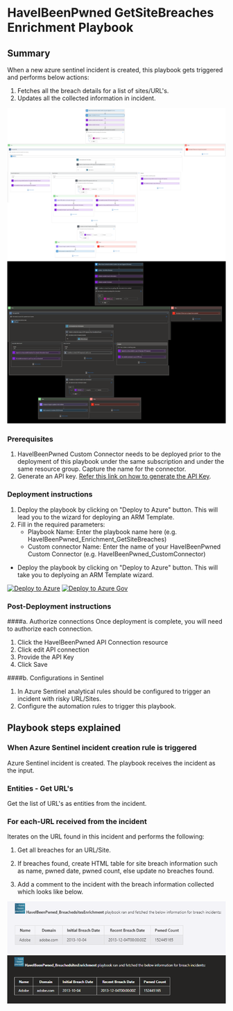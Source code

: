 # HaveIBeenPwned GetSiteBreaches Enrichment Playbook
 ## Summary
 When a new azure sentinel incident is created, this playbook gets triggered and performs below actions:
 1. Fetches all the breach details for a list of sites/URL's.
 2. Updates all the collected information in incident.


![HaveIBeenPwned_Enrichment_GetSiteBreaches](./Images/PlaybookdesignerLight.png)<br>
![HaveIBeenPwned_Enrichment_GetSiteBreaches](./Images/PlaybookdesignerDark.png)<br>
### Prerequisites 
1. HaveIBeenPwned Custom Connector needs to be deployed prior to the deployment of this playbook under the same subscription and under the same resource group. Capture the name for the connector.
2. Generate an API key. [Refer this link on how to generate the API Key](https://haveibeenpwned.com/API/Key).

### Deployment instructions 
1. Deploy the playbook by clicking on "Deploy to Azure" button. This will lead you to the wizard for deploying an ARM Template.
2. Fill in the required parameters:
    * Playbook Name: Enter the playbook name here (e.g. HaveIBeenPwned_Enrichment_GetSiteBreaches)
    * Custom connector Name: Enter the name of your HaveIBeenPwned Custom Connector (e.g. HaveIBeenPwned_CustomConnector)

* Deploy the playbook by clicking on "Deploy to Azure" button. This will take you to deplyoing an ARM Template wizard.

[![Deploy to Azure](https://aka.ms/deploytoazurebutton)](https://portal.azure.com/#create/Microsoft.Template/uri/https%3A%2F%2Fraw.githubusercontent.com%2FAzure%2FAzure-Sentinel%2Fmaster%2FPlaybooks%2FHaveIBeenPwned%2FPlaybooks%2FHaveIBeenPwned_Enrichment_GetSiteBreaches%2Fazuredeploy.json)
[![Deploy to Azure Gov](https://aka.ms/deploytoazuregovbutton)](https://portal.azure.us/#create/Microsoft.Template/uri/https%3A%2F%2Fraw.githubusercontent.com%2FAzure%2FAzure-Sentinel%2Fmaster%2FPlaybooks%2FHaveIBeenPwned%2FPlaybooks%2FHaveIBeenPwned_Enrichment_GetSiteBreaches%2Fazuredeploy.json)
   
### Post-Deployment instructions 
####a. Authorize connections
Once deployment is complete, you will need to authorize each connection.
1.	Click the HaveIBeenPwned API Connection  resource
2.	Click edit API connection
3.	Provide the API Key
4.	Click Save

####b. Configurations in Sentinel
1. In Azure Sentinel analytical rules should be configured to trigger an incident with risky URL/Sites. 
2. Configure the automation rules to trigger this playbook.


## Playbook steps explained

### When Azure Sentinel incident creation rule is triggered

Azure Sentinel incident is created. The playbook receives the incident as the input.

### Entities - Get URL's

Get the list of URL's as entities from the incident.

### For each-URL received from the incident

Iterates on the URL found in this incident and performs the following:

 1. Get all breaches for an URL/Site.

 2. If breaches found, create HTML table for site breach information such as name, pwned date, pwned count, else update no breaches found.

 3. Add a comment to the incident with the breach information collected which looks like below.

![comment to the incident](./Images/IncidentcommentLight.PNG)
![comment to the incident](./Images/IncidentcommentDark.PNG)

